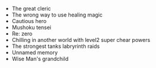 - The great cleric
- The wrong way to use healing magic
- Cautious hero
- Mushoku tensei
- Re: zero
- Chilling in another world with level2 super chear powers
- The strongest tanks labryrinth raids
- Unnamed memory
- Wise Man's grandchild

